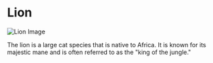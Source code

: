 # Lion

![Lion Image](https://i.imgur.com/m1R3Jf3.jpg)

The lion is a large cat species that is native to Africa. It is known for its majestic mane and is often referred to as the "king of the jungle."

